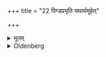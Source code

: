 +++
title = "22 पिण्डप्रभृति यथार्थमूहेत्"

+++

<details><summary>मूलम्</summary>

पिण्डप्रभृति यथार्थमूहेत् २२
</details>

<details><summary>Oldenberg</summary>

23. For the Piṇḍas and the following offerings he should alter the formula (Sūtra 17) accordingly.
</details>

